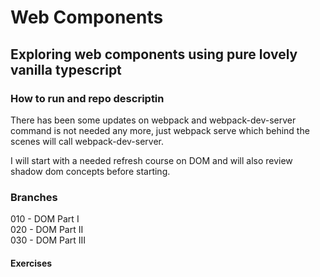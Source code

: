 # Web Components  

## Exploring web components using pure lovely vanilla typescript  

### How to run and repo descriptin

There has been some updates on webpack and webpack-dev-server command is not needed any more, just webpack serve which behind the scenes will call webpack-dev-server.

I will start with a needed refresh course on DOM and will also review
shadow dom concepts before starting.

### Branches  

010 - DOM Part I  
020 - DOM Part II  
030 - DOM Part III  

#### Exercises
